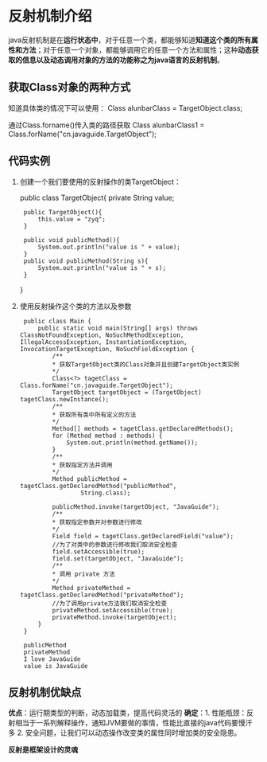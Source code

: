 # 反射机制介绍
java反射机制是在**运行状态中**，对于任意一个类，都能够知道**知道这个类的所有属性和方法**；对于任意一个对象，都能够调用它的任意一个方法和属性；这种**动态获取的信息以及动态调用对象的方法的功能称之为java语言的反射机制**。

## 获取Class对象的两种方式
知道具体类的情况下可以使用：
Class alunbarClass = TargetObject.class;

通过Class.forname()传入类的路径获取
Class alunbarClass1 = Class.forName("cn.javaguide.TargetObject");

## 代码实例
1. 创建一个我们要使用的反射操作的类TargetObject：

    public class TargetObject{
        private String value;
        
        public TargetObject(){
            this.value = "zyq";
        }
        
        public void publicMethod(){
            System.out.println("value is " + value);
        }
        public void publicMethod(String s){
            System.out.println("value is " + s);
        }
    }

2. 使用反射操作这个类的方法以及参数
   
        public class Main {
            public static void main(String[] args) throws ClassNotFoundException, NoSuchMethodException, IllegalAccessException, InstantiationException, InvocationTargetException, NoSuchFieldException {
                /**
                * 获取TargetObject类的Class对象并且创建TargetObject类实例
                */
                Class<?> tagetClass = Class.forName("cn.javaguide.TargetObject");
                TargetObject targetObject = (TargetObject) tagetClass.newInstance();
                /**
                * 获取所有类中所有定义的方法
                */
                Method[] methods = tagetClass.getDeclaredMethods();
                for (Method method : methods) {
                    System.out.println(method.getName());
                }
                /**
                * 获取指定方法并调用
                */
                Method publicMethod = tagetClass.getDeclaredMethod("publicMethod",
                        String.class);

                publicMethod.invoke(targetObject, "JavaGuide");
                /**
                * 获取指定参数并对参数进行修改
                */
                Field field = tagetClass.getDeclaredField("value");
                //为了对类中的参数进行修改我们取消安全检查
                field.setAccessible(true);
                field.set(targetObject, "JavaGuide");
                /**
                * 调用 private 方法
                */
                Method privateMethod = tagetClass.getDeclaredMethod("privateMethod");
                //为了调用private方法我们取消安全检查
                privateMethod.setAccessible(true);
                privateMethod.invoke(targetObject);
            }
        }

        publicMethod
        privateMethod
        I love JavaGuide
        value is JavaGuide

## 反射机制优缺点
**优点**：运行期类型的判断，动态加载类，提高代码灵活的
**确定**：1. 性能瓶颈：反射相当于一系列解释操作，通知JVM要做的事情，性能比直接的java代码要慢汗多
          2. 安全问题，让我们可以动态操作改变类的属性同时增加类的安全隐患。

**反射是框架设计的灵魂**

